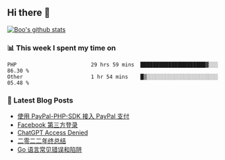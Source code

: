 ## Hi there 👋

[![Boo's github stats](https://github-readme-stats.vercel.app/api?username=0xAiKang)](https://github.com/anuraghazra/github-readme-stats)

<!-- [![Most Used Langs](https://github-readme-stats.vercel.app/api/top-langs/?username=0xAiKang)](https://github.com/anuraghazra/github-readme-stats) -->

### 📊 This week I spent my time on
<!--START_SECTION:waka-->

```text
PHP                        29 hrs 59 mins  █████████████████████▓░░░   86.30 %
Other                      1 hr 54 mins    █▒░░░░░░░░░░░░░░░░░░░░░░░   05.48 %
```

<!--END_SECTION:waka-->

### 📕 Latest Blog Posts
<!-- BLOG-POST-LIST:START -->
- [使用 PayPal-PHP-SDK 接入 PayPal 支付](https://www.0x2beace.com/use-paypal-php-sdk-to-access-paypal-payment/)
- [Facebook 第三方登录](https://www.0x2beace.com/facebook-third-party-login/)
- [ChatGPT Access Denied](https://www.0x2beace.com/chatgpt-access-denied/)
- [二零二二年终总结](https://www.0x2beace.com/2022-year-end-summary/)
- [Go 语言常见错误和陷阱](https://www.0x2beace.com/gotchas-and-common-mistakes-in-go-golang/)
<!-- BLOG-POST-LIST:END -->

